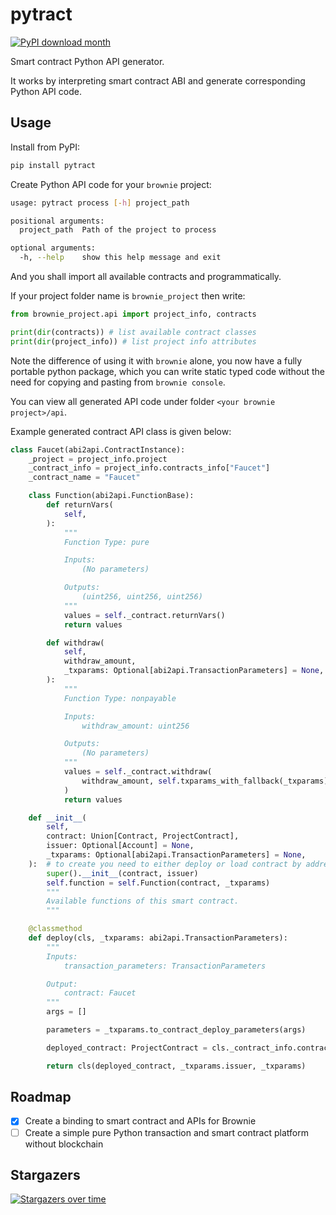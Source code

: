 # pytract

[![PyPI download month](https://img.shields.io/pypi/dm/pytract.svg)](https://pypi.python.org/pypi/pytract/)

Smart contract Python API generator.

It works by interpreting smart contract ABI and generate corresponding Python API code.

## Usage

Install from PyPI:

```bash
pip install pytract
```

Create Python API code for your `brownie` project:

```bash
usage: pytract process [-h] project_path

positional arguments:
  project_path  Path of the project to process

optional arguments:
  -h, --help    show this help message and exit
```

And you shall import all available contracts and programmatically.

If your project folder name is `brownie_project` then write:

```python
from brownie_project.api import project_info, contracts

print(dir(contracts)) # list available contract classes
print(dir(project_info)) # list project info attributes
```

Note the difference of using it with `brownie` alone, you now have a fully portable python package, which you can write static typed code without the need for copying and pasting from `brownie console`.

You can view all generated API code under folder `<your brownie project>/api`.

Example generated contract API class is given below:

```python
class Faucet(abi2api.ContractInstance):
    _project = project_info.project
    _contract_info = project_info.contracts_info["Faucet"]
    _contract_name = "Faucet"

    class Function(abi2api.FunctionBase):
        def returnVars(
            self,
        ):
            """
            Function Type: pure

            Inputs:
                (No parameters)

            Outputs:
                (uint256, uint256, uint256)
            """
            values = self._contract.returnVars()
            return values

        def withdraw(
            self,
            withdraw_amount,
            _txparams: Optional[abi2api.TransactionParameters] = None,
        ):
            """
            Function Type: nonpayable

            Inputs:
                withdraw_amount: uint256

            Outputs:
                (No parameters)
            """
            values = self._contract.withdraw(
                withdraw_amount, self.txparams_with_fallback(_txparams).dict()
            )
            return values

    def __init__(
        self,
        contract: Union[Contract, ProjectContract],
        issuer: Optional[Account] = None,
        _txparams: Optional[abi2api.TransactionParameters] = None,
    ):  # to create you need to either deploy or load contract by address
        super().__init__(contract, issuer)
        self.function = self.Function(contract, _txparams)
        """
        Available functions of this smart contract.
        """

    @classmethod
    def deploy(cls, _txparams: abi2api.TransactionParameters):
        """
        Inputs:
            transaction_parameters: TransactionParameters

        Output:
            contract: Faucet
        """
        args = []

        parameters = _txparams.to_contract_deploy_parameters(args)

        deployed_contract: ProjectContract = cls._contract_info.contract_container.deploy(*parameters.to_args())  # type: ignore

        return cls(deployed_contract, _txparams.issuer, _txparams)

```

## Roadmap

- [x] Create a binding to smart contract and APIs for Brownie
- [ ] Create a simple pure Python transaction and smart contract platform without blockchain

## Stargazers

[![Stargazers over time](https://starchart.cc/James4Ever0/pytract.svg)](https://starchart.cc/James4Ever0/pytract)